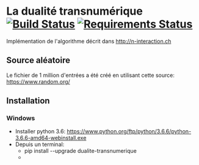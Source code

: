 # La dualité transnumérique [![Build Status](https://travis-ci.com/camptocamp/fehlmann_dualite.svg?branch=master)](https://travis-ci.com/camptocamp/fehlmann_dualite) [![Requirements Status](https://requires.io/github/camptocamp/fehlmann_dualite/requirements.svg?branch=requires-io-master)](https://requires.io/github/camptocamp/fehlmann_dualite/requirements/?branch=requires-io-master)

Implémentation de l'algorithme décrit dans http://n-interaction.ch


## Source aléatoire

Le fichier de 1 million d'entrées a été créé en utilisant cette source: https://www.random.org/


## Installation

### Windows

* Installer python 3.6: https://www.python.org/ftp/python/3.6.6/python-3.6.6-amd64-webinstall.exe
* Depuis un terminal:
  * pip install --upgrade dualite-transnumerique
  * 
